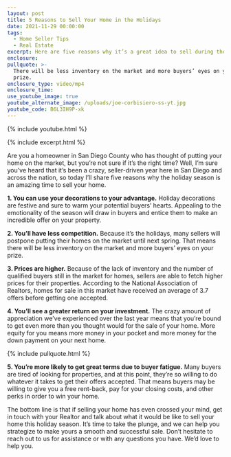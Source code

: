 ```yaml
---
layout: post
title: 5 Reasons to Sell Your Home in the Holidays
date: 2021-11-29 00:00:00
tags:
  - Home Seller Tips
  - Real Estate
excerpt: Here are five reasons why it’s a great idea to sell during the holidays.
enclosure:
pullquote: >-
  There will be less inventory on the market and more buyers’ eyes on your
  prize.
enclosure_type: video/mp4
enclosure_time:
use_youtube_image: true
youtube_alternate_image: /uploads/joe-corbisiero-ss-yt.jpg
youtube_code: B6L3IH9P-xk
---
```

{% include youtube.html %}

{% include excerpt.html %}

Are you a homeowner in San Diego County who has thought of putting your home on the market, but you’re not sure if it’s the right time? Well, I’m sure you’ve heard that it’s been a crazy, seller-driven year here in San Diego and across the nation, so today I’ll share five reasons why the holiday season is an amazing time to sell your home.

**1\. You can use your decorations to your advantage.** Holiday decorations are festive and sure to warm your potential buyers’ hearts. Appealing to the emotionality of the season will draw in buyers and entice them to make an incredible offer on your property.

**2\. You’ll have less competition.** Because it’s the holidays, many sellers will postpone putting their homes on the market until next spring. That means there will be less inventory on the market and more buyers’ eyes on your prize.&nbsp;

**3\. Prices are higher.** Because of the lack of inventory and the number of qualified buyers still in the market for homes, sellers are able to fetch higher prices for their properties. According to the National Association of Realtors, homes for sale in this market have received an average of 3.7 offers before getting one accepted.

**4\. You’ll see a greater return on your investment.** The crazy amount of appreciation we’ve experienced over the last year means that you’re bound to get even more than you thought would for the sale of your home. More equity for you means more money in your pocket and more money for the down payment on your next home.

{% include pullquote.html %}

**5\. You’re more likely to get great terms due to buyer fatigue.** Many buyers are tired of looking for properties, and at this point, they’re so willing to do whatever it takes to get their offers accepted. That means buyers may be willing to give you a free rent-back, pay for your closing costs, and other perks in order to win your home.&nbsp;

The bottom line is that if selling your home has even crossed your mind, get in touch with your Realtor and talk about what it would be like to sell your home this holiday season. It’s time to take the plunge, and we can help you strategize to make yours a smooth and successful sale. Don’t hesitate to reach out to us for assistance or with any questions you have. We’d love to help you.
